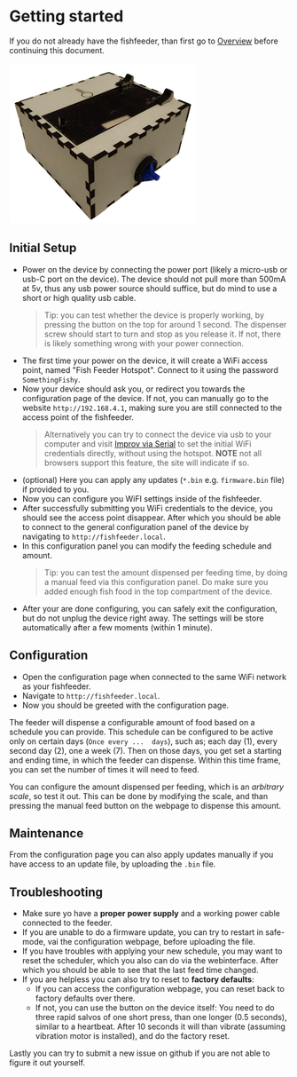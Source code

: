 # Getting started

If you do not already have the fishfeeder, than first go to [Overview](overview.md#overview) before continuing this document.

![The fishfeeder](../assets/pictures/skyview.png)

## Initial Setup

- Power on the device by connecting the power port (likely a micro-usb or usb-C port on the device). The device should not pull more than 500mA at 5v, thus any usb power source should suffice, but do mind to use a short or high quality usb cable.
  > Tip: you can test whether the device is properly working, by pressing the button on the top for around 1 second. The dispenser screw should start to turn and stop as you release it. If not, there is likely something wrong with your power connection.
- The first time your power on the device, it will create a WiFi access point, named "Fish Feeder Hotspot". Connect to it using the password `SomethingFishy`.
- Now your device should ask you, or redirect you towards the configuration page of the device. If not, you can manually go to the website `http://192.168.4.1`, making sure you are still connected to the access point of the fishfeeder.
  > Alternatively you can try to connect the device via usb to your computer and visit [Improv via Serial](https://www.improv-wifi.com/) to set the initial WiFi credentials directly, without using the hotspot. **NOTE** not all browsers support this feature, the site will indicate if so.
- (optional) Here you can apply any updates (`*.bin` e.g. `firmware.bin` file) if provided to you.
- Now you can configure you WiFI settings inside of the fishfeeder.
- After successfully submitting you WiFi credentials to the device, you should see the access point disappear. After which you should be able to connect to the general configuration panel of the device by navigating to `http://fishfeeder.local`.
- In this configuration panel you can modify the feeding schedule and amount.
  > Tip: you can test the amount dispensed per feeding time, by doing a manual feed via this configuration panel. Do make sure you added enough fish food in the top compartment of the device.
- After your are done configuring, you can safely exit the configuration, but do not unplug the device right away. The settings will be store automatically after a few moments (within 1 minute).

## Configuration

- Open the configuration page when connected to the same WiFi network as your fishfeeder.
- Navigate to `http://fishfeeder.local`.
- Now you should be greeted with the configuration page.

The feeder will dispense a configurable amount of food based on a schedule you can provide. This schedule can be configured to be active only on certain days (`Once every ...  days`), such as; each day (1), every second day (2), one a week (7).
Then on those days, you get set a starting and ending time, in which the feeder can dispense. Within this time frame, you can set the number of times it will need to feed.

You can configure the amount dispensed per feeding, which is an *arbitrary scale*, so test it out. This can be done by modifying the scale, and than pressing the manual feed button on the webpage to dispense this amount.

## Maintenance

From the configuration page you can also apply updates manually if you have access to an update file, by uploading the `.bin` file.

## Troubleshooting

- Make sure yo have a **proper power supply** and a working power cable connected to the feeder.
- If you are unable to do a firmware update, you can try to restart in safe-mode, vai the configuration webpage, before uploading the file.
- If you have troubles with applying your new schedule, you may want to reset the scheduler, which you also can do via the webinterface. After which you should be able to see that the last feed time changed.
- If you are helpless you can also try to reset to **factory defaults**:
    - If you can access the configuration webpage, you can reset back to factory defaults over there.
    - If not, you can use the button on the device itself: You need to do three rapid salvos of one short press, than one longer (0.5 seconds), similar to a heartbeat. After 10 seconds it will than vibrate (assuming vibration motor is installed), and do the factory reset.


Lastly you can try to submit a new issue on github if you are not able to figure it out yourself.
